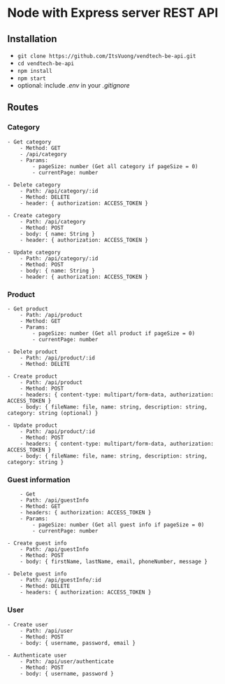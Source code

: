 # Node with Express server REST API

## Installation

- `git clone https://github.com/ItsVuong/vendtech-be-api.git`
- `cd vendtech-be-api`
- `npm install`
- `npm start`
- optional: include _.env_ in your _.gitignore_

## Routes
### Category
    - Get category
        - Method: GET
        - /api/category
        - Params: 
            - pageSize: number (Get all category if pageSize = 0)
            - currentPage: number
    
    - Delete category
        - Path: /api/category/:id
        - Method: DELETE
        - header: { authorization: ACCESS_TOKEN }
    
    - Create category 
        - Path: /api/category
        - Method: POST
        - body: { name: String }
        - header: { authorization: ACCESS_TOKEN }
    
    - Update category
        - Path: /api/category/:id
        - Method: POST
        - body: { name: String }
        - header: { authorization: ACCESS_TOKEN }
    
### Product
    - Get product
        - Path: /api/product
        - Method: GET
        - Params: 
            - pageSize: number (Get all product if pageSize = 0)
            - currentPage: number

    - Delete product
        - Path: /api/product/:id
        - Method: DELETE

    - Create product 
        - Path: /api/product
        - Method: POST
        - headers: { content-type: multipart/form-data, authorization: ACCESS_TOKEN }
        - body: { fileName: file, name: string, description: string, category: string (optional) }

    - Update product
        - Path: /api/product/:id
        - Method: POST
        - headers: { content-type: multipart/form-data, authorization: ACCESS_TOKEN }
        - body: { fileName: file, name: string, description: string, category: string }

### Guest information
        - Get 
        - Path: /api/guestInfo
        - Method: GET
        - headers: { authorization: ACCESS_TOKEN }
        - Params: 
            - pageSize: number (Get all guest info if pageSize = 0)
            - currentPage: number

    - Create guest info
        - Path: /api/guestInfo
        - Method: POST
        - body: { firstName, lastName, email, phoneNumber, message }

    - Delete guest info
        - Path: /api/guestInfo/:id
        - Method: DELETE
        - headers: { authorization: ACCESS_TOKEN }

### User
    - Create user
        - Path: /api/user
        - Method: POST
        - body: { username, password, email }

    - Authenticate user
        - Path: /api/user/authenticate
        - Method: POST
        - body: { username, password }

